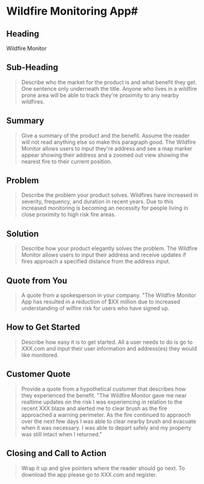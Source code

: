 # Wildfire Monitoring App#

<!--
> This material was originally posted [here](http://www.quora.com/What-is-Amazons-approach-to-product-development-and-product-management). It is reproduced here for posterities sake.

There is an approach called "working backwards" that is widely used at Amazon. They work backwards from the customer, rather than starting with an idea for a product and trying to bolt customers onto it. While working backwards can be applied to any specific product decision, using this approach is especially important when developing new products or features.

For new initiatives a product manager typically starts by writing an internal press release announcing the finished product. The target audience for the press release is the new/updated product's customers, which can be retail customers or internal users of a tool or technology. Internal press releases are centered around the customer problem, how current solutions (internal or external) fail, and how the new product will blow away existing solutions.

If the benefits listed don't sound very interesting or exciting to customers, then perhaps they're not (and shouldn't be built). Instead, the product manager should keep iterating on the press release until they've come up with benefits that actually sound like benefits. Iterating on a press release is a lot less expensive than iterating on the product itself (and quicker!).

If the press release is more than a page and a half, it is probably too long. Keep it simple. 3-4 sentences for most paragraphs. Cut out the fat. Don't make it into a spec. You can accompany the press release with a FAQ that answers all of the other business or execution questions so the press release can stay focused on what the customer gets. My rule of thumb is that if the press release is hard to write, then the product is probably going to suck. Keep working at it until the outline for each paragraph flows.

Oh, and I also like to write press-releases in what I call "Oprah-speak" for mainstream consumer products. Imagine you're sitting on Oprah's couch and have just explained the product to her, and then you listen as she explains it to her audience. That's "Oprah-speak", not "Geek-speak".

Once the project moves into development, the press release can be used as a touchstone; a guiding light. The product team can ask themselves, "Are we building what is in the press release?" If they find they're spending time building things that aren't in the press release (overbuilding), they need to ask themselves why. This keeps product development focused on achieving the customer benefits and not building extraneous stuff that takes longer to build, takes resources to maintain, and doesn't provide real customer benefit (at least not enough to warrant inclusion in the press release).
 -->

## Heading ##
Wildfire Monitor

## Sub-Heading ##
  > Describe who the market for the product is and what benefit they get. One sentence only underneath the title.
  Anyone who lives in a wildfire prone area will be able to track they're proximity to any nearby wildfires.

## Summary ##
  > Give a summary of the product and the benefit. Assume the reader will not read anything else so make this paragraph good.
  The Wildfire Monitor allows users to input they're address and see a map marker appear showing their address and a zoomed out view showing the nearest fire to their current position.

## Problem ##
  > Describe the problem your product solves.
  Wildfires have increased in severity, frequency, and duration in recent years.  Due to this increased monitoring is becoming an necessity for people living in close proximity to high risk fire areas.

## Solution ##
  > Describe how your product elegantly solves the problem.
  The Wildfire Monitor allows users to input their address and receive updates if fires approach a specified distance from the address input.

## Quote from You ##
  > A quote from a spokesperson in your company.
  "The Wildfire Monitor App has resulted in a reduction of $XX million due to increased understanding of wilfire risk for users who have signed up.

## How to Get Started ##
  > Describe how easy it is to get started.
  All a user needs to do is go to XXX.com and input their user information and address(es) they would like monitored.

## Customer Quote ##
  > Provide a quote from a hypothetical customer that describes how they experienced the benefit.
  "The Wildfire Monitor gave me near realtime updates on the risk I was experiencing in relation to the recent XXX blaze and alerted me to clear brush as the fire approached a warning perimeter.  As the fire continued to appraoch over the next few days I was able to clear nearby brush and evacuate when it was necessary.  I was able to depart safely and my property was still intact when I returned."

## Closing and Call to Action ##
  > Wrap it up and give pointers where the reader should go next.
  To download the app please go to XXX.com and register.